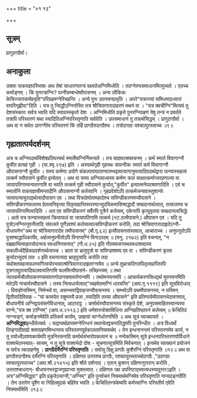 +++
title = "०१ १३"

+++
## सूत्रम्
प्रागुदगग्रैर्वा।
## अनाकुला
उक्ताः पाकयज्ञपरिभाषाः अथ तेषां साधारणतन्त्रं वक्ष्यतेअग्निमिध्वेति ।
तदग्नेरुपसमाधानमित्युच्यते ।
एतच्च कर्माङ्गम् ।
किं पुनरत्राग्निः? पत्नीसम्बन्धेष्वौपासनम् ।
अन्य लौकिकः केचिज्जातकर्मप्रभृति"परिग्रहमग्नेरिच्छन्ति ।
अन्ये पुनः उपनयनप्रभृति ।
अपरे"यत्रान्त्यां समिधमादध्यात्तं वापरिगृह्णीया"दिति ।
यत्र तु प्सिद्धौऽग्निर्नास्ति तत्र श्रौत्रियागारादाहरणं मथनं वा ।
"यत्र क्वचीग्नि"मित्ययं तु देशसंस्कारः सर्वत्र भवति यदि स्यादस्स्कृतो देशः ।
अग्निमिध्वेति प्रकृते पुनरग्निग्रहणं येषु तन्त्रं न प्रवर्तते तत्रापि परिस्तरणं यथा स्यादितिअग्निंपरिस्तृणाति सर्ववेति ।
उपसमाधानं तु तत्रार्थसिद्धम् ।
प्रागुदगग्रैर्वा ।
अथ वा न सर्वतः प्रागग्गैरेव परिस्तरणं किं तर्हि प्रागग्रैरुदगग्रैश्च ।
तत्रोदगग्राः पश्चात्पुरस्ताच्च ॥९॥

## गृह्यतात्पर्यदर्शनम्
अत्र च अग्निपदार्थविशेषप्रतिपत्त्यर्थ स्मार्तेष्वग्निर्निरूप्यते ।
तत्र याज्ञवल्क्यवचनम् ।
कर्म स्मार्त विवागाग्नौ कुर्वीत प्रत्यहं गृही ।
(या.स्मृ.२९७) इति ।
अस्यार्थगृही गृहस्थः सपत्नीकः स्मार्त कर्म विवागाग्नौ
औपासनाग्नौ कूर्वीत ।
यस्य कर्मणाः प्रयोगे संकल्पावघातान्वारम्भद्रव्यत्यागानुमत्यादिपदार्थद्वारा पत्न्यास्सहत्वं तत्कर्म स्वौपासने कुर्वीत इत्येतत् ।
अथ वा यस्य अग्निसाध्यस्य कर्मणः फलं साक्षात्कर्मान्तरप्रणाल्या वा जायापतिगाम्यन्यतरगामि वा भवति तत्कर्म गृही स्वौपासने कुर्यात्,"कुर्वीत" इत्यात्मनेपदश्रवणादिति ।
एवं च स्मार्तानि पाकयज्ञसीमन्तादीनि औपासनाग्नौ कर्तव्यानि ।
गृहप्रवेशोऽपि तत्कर्मजन्यवास्तुशान्तेः जायापत्यायुराद्यर्थत्वादौपासन एव ।
तथा पित्रादेर्मातामहादेश्च सपिण्डीकरणमप्यौपासने ।
सपिण्डीकरणफलस्य प्रेतत्वनिवृत्त्या पितृत्वप्राप्तिरूपस्याभ्युदयिकमासिश्राद्धादौ सम्प्रदानार्थत्वात्, तत्फलस्य च जायापतिगामित्वादिति ।
अत एव सपिण्डीकरणं सर्वैरपि पुत्रैर्न कर्तव्यम्, एकेनापि कृत्पुतृतया सम्प्रदानत्वसिद्धेः ।
अतो यत्र पत्न्यास्सहत्वं क्रियाफलं वा जायापतिगामि तत्कर्म (१ट.ठस्वैपासने.) औपासन एव ।
यदि तु पुत्रोऽनग्निरनुपनीतादिः संवत्सरे पूर्णेऽवश्यं कर्तव्यत्वात्सपिण्डीकरणं करोति, तदा श्रोत्रियागारादाहृतेऽग्नौ- वोधायनेन"अथ वा श्रोत्रियागारादेव तमौपासनम्" (बौ.गृ.६२) इत्यौपासनसंस्तवात्, आचाराच्च ।
अनुपनूतोऽपि पुत्रश्श्राद्धाधिकार्येव, अर्हत्यनुपनीतोऽपि विनाप्यग्निं विनाऽपदम् ॥
(मनु. २१७२)
इति वचनात्, "न वब्रह्माभिव्याहारयोदन्यत्र स्वधानिनयनात्" (गौ.ध.२५) इति गौतमवचनस्थस्वधाशब्दस्य सकलीर्ध्वदैहिकप्रदर्शनार्थत्वाच्च ।
भ्राता वा भ्रातृपुत्रो वा सपिण्डश्शष्य एव वा ।
सपिण्डीकरणं कृत्वा कुर्यादभ्युदयं ततः ॥
इति वचनात्यदा भ्रातृपुत्रादिः करोति तदा यथोक्तसहत्वफलभागित्वयोरभावात्श्रोत्रियागरादाहृताग्नावेव ॥
अन्ये तुभ्रात्रादिगतपितृत्वप्राप्तिरपि पुत्रगतपूतत्वादिफलवत्पतिगामि फलमित्यौपासने- तच्छिन्त्यम् ॥
तथा जातकर्मचौलोपाकरणसमापनगोदानसमावर्तनान्यपि ।
तथोमनयनमपि ।
आचार्यकरणसिध्द्यर्थ मुपनयनमिति मतेऽपि नाचार्यस्यौपासने ।
तस्य नित्यधार्यत्वात्"त्र्यहमेतमाग्निं धारयन्ति" (आप.गृ.१११९) इति सूत्रविरोधात् ।
विवाहोप्यस्मिन्, निर्मन्थ्ये वा, असभ्भवाद्विवाहजन्यौपासनस्य ।
सम्भवेऽपि प्रथमौपासनस्य, न तस्मिन् द्वितीयादिविवाहः - "यां कामयेत राष्ट्रमस्यै प्रजा ,स्यादिति तस्या औपासने" इति प्रतिणार्यमौपासनभेदावगमात्, बौधायनीये अग्निद्वयसंसर्गविधानात्, आटाराट्ट ।
कर्मार्थस्यौपासनस्य संस्कृते देशे, अनुपसमाहितस्यान्यस्य वाग्नेः,"यत्र क्व टाग्निम्" (आप.ध.२११३.) इति धर्मशास्त्रोक्तविधिना अग्निप्रतिष्ठापनं कर्तव्यम् ॥
केचितिदं नाग्न्यङ्गं, कर्माङ्गमेवेति प्रतिकर्म कार्यम्, उखायां चाग्नेर्धारणमिति ॥
अथ सूत्रं व्याख्यायते ।
**अग्निमिद्ध्वा**इन्धीतेत्यर्थः ।
यद्यप्यर्थप्राप्तमग्नेरिन्धनं तथाप्येतद्वचनातिद्धमपि पुनरिन्धीत ।
अत्र विध्यर्थे लिङ्गादौग्राह्ये क्त्वाग्रहणमिन्धनस्य परिस्तरणपूर्वकालतानियमार्थम् ।
तेन इन्धनानन्तरं परिस्तरणमेव कार्य, न तु तयोर्ध्येऽवश्यकार्यमपि मूत्रनिरसनादि कर्मार्थसंभारोपकल्पनं च ॥
नन्वेकस्मिन् सूत्रे इन्धनपरिस्तरणयोर्विधाने वाक्यभेदस्स्यात्- सत्यम्, न तु सूत्रे वाक्यभेदो दोषः - सूचनात्सूत्रमिति मिर्वचनात् ।
इत्यमेव व्याख्यानं प्रयोजनं च सर्वत्र त्काग्रहणेषु ।
**प्रागग्रैर्दर्भैरग्निं परिस्तृणाति** ।
सर्वासु दिक्षु प्रागग्रैः कुशैरग्निं परिस्तृणाति ॥१२॥
अथ वा प्रागग्रैरुदग्ग्रैश्च दर्भैरग्निं परिस्तृणाति ।
दक्षिणत उत्तरश्च प्रागग्रैः, पश्चात्पुरस्ताच्चोदगग्रैः ,"उदगग्राः पश्चात्पुरस्ताच्च" (आप.श्रौ.२१४१५) इति श्रौते दर्शनात् ।
एतान् कुशान् दक्षिणानुत्तरान् करोति , उत्तराश्चाधरान्- बौधायनभरद्वाजगृह्याभ्या मुक्तत्वात् ।
दक्षिणतः पक्ष उपरिष्टाद्भवत्यधस्यादुत्तरःऽइति ।
अत्र"अग्निमिद्ध्वा" इति प्रकृतेऽप्यग्नौ,"अग्निम्" इति पुनर्वचनं नियमार्थमग्निमेव परिस्तृणाति नान्यदङ्गपीति ।
तेन उत्तरेण पूर्वेण वा निहितमुदकं बहिरेव भवति ॥
केचितितन्त्रकेष्वपि कर्मस्वाग्निः परिस्तीर्य एवेति नियमार्थमिति ॥१३॥
